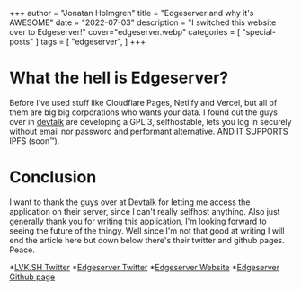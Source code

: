 +++
author = "Jonatan Holmgren"
title = "Edgeserver and why it's AWESOME"
date = "2022-07-03"
description = "I switched this website over to Edgeserver!"
cover="edgeserver.webp"
categories = [
    "special-posts"
]
tags = [
    "edgeserver",
]
+++

# What the hell is Edgeserver?
Before I've used stuff like Cloudflare Pages, Netlify and Vercel, but all of them are big big corporations who wants your data. I found out the guys over in [devtalk](https://discord.gg/CuwUgSdQTp) are developing a GPL 3, selfhostable, lets you log in securely without email nor password and performant alternative. AND IT SUPPORTS IPFS (soon™).

# Conclusion
I want to thank the guys over at Devtalk for letting me access the application on their server, since I can't really selfhost anything. Also just generally thank you for writing this application, I'm looking forward to seeing the future of the thingy. Well since I'm not that good at writing I will end the article here but down below there's their twitter and github pages. Peace.

*[LVK.SH Twitter](https://twitter.com/lvkdotsh)
*[Edgeserver Twitter](https://twitter.com/edgeserverio)
*[Edgeserver Website](https://edgeserver.io)
*[Edgeserver Github page](https://github.com/lvkdotsh/edgeserver)